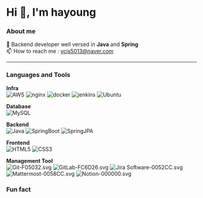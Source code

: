 
# Hi 👋, I'm hayoung
### About me
🔭 Backend developer well versed in <strong>Java</strong> and <strong>Spring</strong><br>
📫 How to reach me : ycis5013@naver.com

----

### Languages and Tools

<strong>Infra</strong><br>
![AWS](https://img.shields.io/badge/Amazon_AWS-232F3E.svg?&style=flat&logo=AmazonAWS_&logoColor=white)
![nginx](https://img.shields.io/badge/NGINX-009639.svg?&style=flat&logo=NGINX&logoColor=white)
![docker](https://img.shields.io/badge/Docker-2496ED.svg?&style=flat&logo=Docker&logoColor=white)
![jenkins](https://img.shields.io/badge/Jenkins-D24939.svg?&style=flat&logo=Jenkins&logoColor=white)
![Ubuntu](https://img.shields.io/badge/Ubuntu20.04-E95420?style=flat&logo=ubuntu&logoColor=white)

<strong>Database</strong><br>
![MySQL](https://img.shields.io/badge/MySQL-4479A1.svg?&style=flat&logo=MySQL&logoColor=white)

<strong>Backend</strong><br>
![Java](https://img.shields.io/badge/Java17-634533.svg?&style=flat)
![SpringBoot](https://img.shields.io/badge/Spring_Boot3.2-6DB33F.svg?&style=flat&logo=SpringBoot&logEoColor=white)
![SpringJPA](https://img.shields.io/badge/Spring_JPA-6DB33F.svg?&style=flat)

<strong>Frontend</strong><br>
![HTML5](https://img.shields.io/badge/HTML5-E34F26.svg?&style=flat&logo=HTML5&logoColor=white)
![CSS3](https://img.shields.io/badge/CSS3-1572B6.svg?&style=flat&logo=CSS3&logoColor=white)

<strong>Management Tool</strong><br>
![Git-F05032.svg](https://img.shields.io/badge/Git-F05032.svg?&style=flat&logo=Git&logoColor=white)
![GitLab-FC6D26.svg](https://img.shields.io/badge/GitLab-FC6D26.svg?&style=flat&logo=GitLab&logoColor=white)
![Jira Software-0052CC.svg](https://img.shields.io/badge/Jira-0052CC.svg?&style=flat&logo=JiraSoftware&logoColor=white)
![Mattermost-0058CC.svg](https://img.shields.io/badge/Mattermost-0058CC.svg?&style=flat&logo=Mattermost&logoColor=white)
![Notion-000000.svg](https://img.shields.io/badge/Notion-000000.svg?&style=flat&logo=Notion&logoColor=white)


### Fun fact
